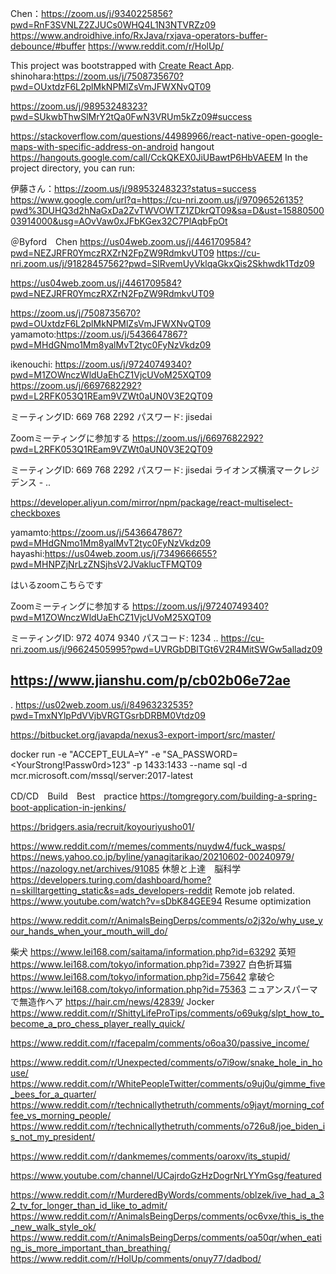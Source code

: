 
Chen：https://zoom.us/j/9340225856?pwd=RnF3SVNLZ2ZJUCs0WHQ4L1N3NTVRZz09
https://www.androidhive.info/RxJava/rxjava-operators-buffer-debounce/#buffer
https://www.reddit.com/r/HolUp/


This project was bootstrapped with [Create React App](https://github.com/facebook/create-react-app).
shinohara:https://zoom.us/j/7508735670?pwd=OUxtdzF6L2plMkNPMlZsVmJFWXNvQT09

https://zoom.us/j/98953248323?pwd=SUkwbThwSlMrY2tQa0FwN3VRUm5kZz09#success

https://stackoverflow.com/questions/44989966/react-native-open-google-maps-with-specific-address-on-android
hangout
https://hangouts.google.com/call/CckQKEX0JiUBawtP6HbVAEEM
In the project directory, you can run:

伊藤さん：https://zoom.us/j/98953248323?status=success
https://www.google.com/url?q=https://cu-nri.zoom.us/j/97096526135?pwd%3DUHQ3d2hNaGxDa2ZvTWVOWTZ1ZDkrQT09&sa=D&ust=1588050003914000&usg=AOvVaw0xJFbKGex32C7PlAqbFpOt


＠Byford　Chen
https://us04web.zoom.us/j/4461709584?pwd=NEZJRFR0YmczRXZrN2FpZW9RdmkvUT09
https://cu-nri.zoom.us/j/91828457562?pwd=SlRvemUyVklqaGkxQis2Skhwdk1Tdz09   



https://us04web.zoom.us/j/4461709584?pwd=NEZJRFR0YmczRXZrN2FpZW9RdmkvUT09



https://zoom.us/j/7508735670?pwd=OUxtdzF6L2plMkNPMlZsVmJFWXNvQT09
yamamoto:https://zoom.us/j/5436647867?pwd=MHdGNmo1Mm8yalMvT2tyc0FyNzVkdz09


ikenouchi:
https://zoom.us/j/97240749340?pwd=M1ZOWnczWldUaEhCZ1VjcUVoM25XQT09
https://zoom.us/j/6697682292?pwd=L2RFK053Q1REam9VZWt0aUN0V3E2QT09

ミーティングID: 669 768 2292
パスワード: jisedai

Zoomミーティングに参加する
https://zoom.us/j/6697682292?pwd=L2RFK053Q1REam9VZWt0aUN0V3E2QT09

ミーティングID: 669 768 2292
パスワード: jisedai
ライオンズ横濱マークレジデンス -
..

https://developer.aliyun.com/mirror/npm/package/react-multiselect-checkboxes

yamamto:https://zoom.us/j/5436647867?pwd=MHdGNmo1Mm8yalMvT2tyc0FyNzVkdz09
hayashi:https://us04web.zoom.us/j/7349666655?pwd=MHNPZjNrLzZNSjhsV2JVaklucTFMQT09


はいるzoomこちらです

Zoomミーティングに参加する
https://zoom.us/j/97240749340?pwd=M1ZOWnczWldUaEhCZ1VjcUVoM25XQT09

ミーティングID: 972 4074 9340
パスコード: 1234
..
 https://cu-nri.zoom.us/j/96624505995?pwd=UVRGbDBlTGt6V2R4MitSWGw5alladz09
 
 https://www.jianshu.com/p/cb02b06e72ae
 --
 .
 https://us02web.zoom.us/j/84963232535?pwd=TmxNYlpPdVVjbVRGTGsrbDRBM0Vtdz09
 
 
 https://bitbucket.org/javapda/nexus3-export-import/src/master/

docker run -e "ACCEPT_EULA=Y" -e "SA_PASSWORD=<YourStrong!Passw0rd>123" -p 1433:1433 --name sql -d mcr.microsoft.com/mssql/server:2017-latest


CD/CD　Build　Best　practice
https://tomgregory.com/building-a-spring-boot-application-in-jenkins/
 
https://bridgers.asia/recruit/koyouriyusho01/

https://www.reddit.com/r/memes/comments/nuydw4/fuck_wasps/
https://news.yahoo.co.jp/byline/yanagitarikao/20210602-00240979/
https://nazology.net/archives/91085  休憩と上達　脳科学
https://developers.turing.com/dashboard/home?n=skilltargetting_static&s=ads_developers-reddit Remote job related.
https://www.youtube.com/watch?v=sDbK84GEE94 Resume optimization


https://www.reddit.com/r/AnimalsBeingDerps/comments/o2j32o/why_use_your_hands_when_your_mouth_will_do/

柴犬 https://www.lei168.com/saitama/information.php?id=63292 
英短 https://www.lei168.com/tokyo/information.php?id=73927
白色折耳猫 https://www.lei168.com/tokyo/information.php?id=75642
拿破仑 https://www.lei168.com/tokyo/information.php?id=75363
ニュアンスパーマで無造作ヘア  https://hair.cm/news/42839/
Jocker https://www.reddit.com/r/ShittyLifeProTips/comments/o69ukg/slpt_how_to_become_a_pro_chess_player_really_quick/

https://www.reddit.com/r/facepalm/comments/o6oa30/passive_income/

https://www.reddit.com/r/Unexpected/comments/o7i9ow/snake_hole_in_house/
https://www.reddit.com/r/WhitePeopleTwitter/comments/o9uj0u/gimme_five_bees_for_a_quarter/
https://www.reddit.com/r/technicallythetruth/comments/o9jayt/morning_coffee_vs_morning_people/
https://www.reddit.com/r/technicallythetruth/comments/o726u8/joe_biden_is_not_my_president/

https://www.reddit.com/r/dankmemes/comments/oaroxv/its_stupid/

https://www.youtube.com/channel/UCajrdoGzHzDogrNrLYYmGsg/featured

https://www.reddit.com/r/MurderedByWords/comments/oblzek/ive_had_a_32_tv_for_longer_than_id_like_to_admit/
https://www.reddit.com/r/AnimalsBeingDerps/comments/oc6vxe/this_is_the_new_walk_style_ok/
https://www.reddit.com/r/AnimalsBeingDerps/comments/oa50qr/when_eating_is_more_important_than_breathing/
https://www.reddit.com/r/HolUp/comments/onuy77/dadbod/
